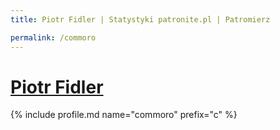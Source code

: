 ```yaml
---
title: Piotr Fidler | Statystyki patronite.pl | Patromierz

permalink: /commoro
---
```


# [Piotr Fidler](https://patronite.pl/commoro)

{% include profile.md name="commoro" prefix="c" %}
